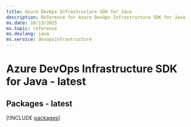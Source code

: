 ```yaml
---
title: Azure DevOps Infrastructure SDK for Java
description: Reference for Azure DevOps Infrastructure SDK for Java
ms.date: 10/13/2025
ms.topic: reference
ms.devlang: java
ms.service: devopsinfrastructure
---
```

# Azure DevOps Infrastructure SDK for Java - latest
## Packages - latest
[!INCLUDE [packages](devops-infrastructure-index.md)]